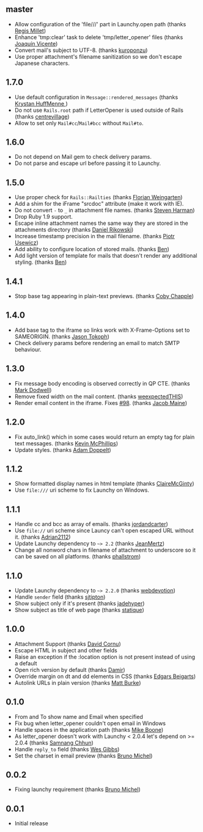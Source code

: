 ## master ##
 * Allow configuration of the 'file///' part in Launchy.open path (thanks [
Regis Millet](https://github.com/Kulgar))
 * Enhance 'tmp:clear' task to delete 'tmp/letter_opener' files (thanks [Joaquín Vicente](https://github.com/wacko))
 * Convert mail's subject to UTF-8. (thanks [kuroponzu](https://github.com/kuroponzu))
 * Use proper attachment's filename sanitization so we don't escape Japanese characters.

## 1.7.0 ##
 * Use default configuration in `Message::rendered_messages` (thanks [Krystan HuffMenne
](https://github.com/gitKrystan))
 * Do not use `Rails.root` path if LetterOpener is used outside of Rails (thanks [centrevillage](https://github.com/centrevillage))
 * Allow to set only `Mail#cc`/`Mail#bcc` without `Mail#to`.

## 1.6.0 ##
 * Do not depend on Mail gem to check delivery params.
 * Do not parse and escape url before passing it to Launchy.

## 1.5.0 ##
 * Use proper check for `Rails::Railties` (thanks [Florian Weingarten](https://github.com/fw42))
 * Add a shim for the iFrame "srcdoc" attribute (make it work with IE).
 * Do not convert `-` to `_` in attachment file names. (thanks [Steven Harman](https://github.com/stevenharman))
 * Drop Ruby 1.9 support.
 * Escape inline attachment names the same way they are stored in the attachments directory (thanks [Daniel Rikowski](https://github.com/daniel-rikowski))
 * Increase timestamp precision in the mail filename. (thanks [Piotr Usewicz](https://github.com/pusewicz))
 * Add ability to configure location of stored mails. (thanks [Ben](https://github.com/beejamin))
 * Add light version of template for mails that doesn't render any additional styling. (thanks [Ben](https://github.com/beejamin))

## 1.4.1 ##
 * Stop base tag appearing in plain-text previews. (thanks [Coby Chapple](https://github.com/cobyism))

## 1.4.0 ##
 * Add base tag to the iframe so links work with X-Frame-Options set to SAMEORIGIN. (thanks [Jason Tokoph](https://github.com/jtokoph))
 * Check delivery params before rendering an email to match SMTP behaviour.

## 1.3.0 ##

 * Fix message body encoding is observed correctly in QP CTE. (thanks [Mark Dodwell](https://github.com/mkdynamic))
 * Remove fixed width on the mail content. (thanks [weexpectedTHIS](https://github.com/weexpectedTHIS))
 * Render email content in the iframe. Fixes [#98](https://github.com/ryanb/letter_opener/issues/98). (thanks [Jacob Maine](https://github.com/mainej))

## 1.2.0 ##

  * Fix auto_link() which in some cases would return an empty <a> tag for plain text messages. (thanks [Kevin McPhillips](https://github.com/kmcphillips))
  * Update styles. (thanks [Adam Doppelt](https://github.com/gurgeous))

## 1.1.2 ##

  * Show formatted display names in html template (thanks [ClaireMcGinty](https://github.com/ClaireMcGinty))
  * Use `file:///` uri scheme to fix Launchy on Windows.

## 1.1.1 ##

  * Handle cc and bcc as array of emails. (thanks [jordandcarter](https://github.com/jordandcarter))
  * Use `file://` uri scheme since Launcy can't open escaped URL without it. (thanks [Adrian2112](https://github.com/Adrian2112))
  * Update Launchy dependency to `~> 2.2` (thanks [JeanMertz](https://github.com/JeanMertz))
  * Change all nonword chars in filename of attachment to underscore so
    it can be saved on all platforms. (thanks [phallstrom](https://github.com/phallstrom))

## 1.1.0 ##

  * Update Launchy dependency to `~> 2.2.0` (thanks [webdevotion](https://github.com/webdevotion))
  * Handle `sender` field (thanks [sjtipton](https://github.com/sjtipton))
  * Show subject only if it's present (thanks [jadehyper](https://github.com/jadehyper))
  * Show subject as title of web page (thanks [statique](https://github.com/statique))

## 1.0.0 ##

  * Attachment Support (thanks [David Cornu](https://github.com/davidcornu))
  * Escape HTML in subject and other fields
  * Raise an exception if the :location option is not present instead of using a default
  * Open rich version by default (thanks [Damir](https://github.com/sidonath))
  * Override margin on dt and dd elements in CSS (thanks [Edgars Beigarts](https://github.com/ebeigarts))
  * Autolink URLs in plain version (thanks [Matt Burke](https://github.com/spraints))

## 0.1.0 ##

  * From and To show name and Email when specified
  * Fix bug when letter_opener couldn't open email in Windows
  * Handle spaces in the application path (thanks [Mike Boone](https://github.com/boone))
  * As letter_opener doesn't work with Launchy < 2.0.4 let's depend on >= 2.0.4 (thanks [Samnang Chhun](https://github.com/samnang))
  * Handle `reply_to` field (thanks [Wes Gibbs](https://github.com/wgibbs))
  * Set the charset in email preview (thanks [Bruno Michel](https://github.com/nono))

## 0.0.2 ##

  * Fixing launchy requirement (thanks [Bruno Michel](https://github.com/nono))

## 0.0.1 ##

  * Initial release
